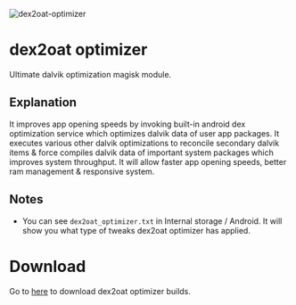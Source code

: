 ![dex2oat-optimizer](https://github.com/iamlooper/dex2oat-optimizer/raw/main/dex2oat-optimizer.jpg)

# dex2oat optimizer

Ultimate dalvik optimization magisk module.

## Explanation

It improves app opening speeds by invoking built-in android dex optimization service which optimizes dalvik data of user app packages. It executes various other dalvik optimizations to reconcile secondary dalvik items & force compiles dalvik data of important system packages which improves system throughput. It will allow faster app opening speeds, better ram management & responsive system.

## Notes

- You can see `dex2oat_optimizer.txt` in Internal storage / Android. It will show you what type of tweaks dex2oat optimizer has applied. 

# Download

Go to [here](https://www.pling.com/p/1819191/) to download dex2oat optimizer builds.
